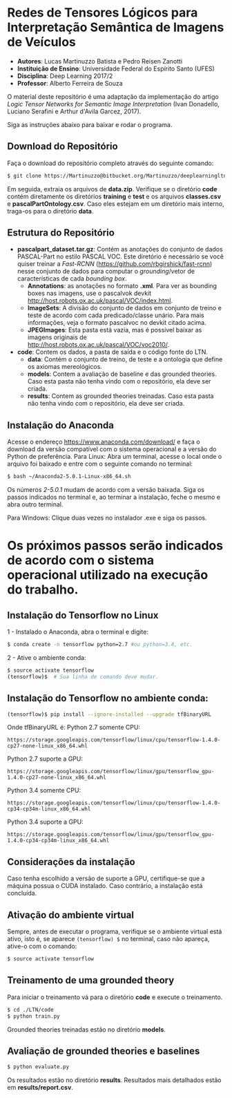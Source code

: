 # Redes de Tensores Lógicos para Interpretação Semântica de Imagens de Veículos
 - **Autores**: Lucas Martinuzzo Batista e Pedro Reisen Zanotti
 - **Instituição de Ensino**: Universidade Federal do Espírito Santo (UFES)
 - **Disciplina**: Deep Learning 2017/2
 - **Professor**: Alberto Ferreira de Souza
 
 O material deste repositório é uma adaptação da implementação do artigo *Logic Tensor Networks for Semantic Image Interpretation* (Ivan Donadello, Luciano Serafini e Arthur d'Avila Garcez, 2017).
 
 Siga as instruções abaixo para baixar e rodar o programa.

## Download do Repositório
 Faça o download do repositório completo através do seguinte comando:
```sh
$ git clone https://Martinuzzo@bitbucket.org/Martinuzzo/deeplearningltn.git
```
 Em seguida, extraia os arquivos de **data.zip**. Verifique se o diretório **code** contém diretamente os diretórios **training** e **test** e os arquivos **classes.csv** e **pascalPartOntology.csv**. Caso eles estejam em um diretório mais interno, traga-os para o diretório **data**.

## Estrutura do Repositório
- **pascalpart_dataset.tar.gz**: Contém as anotações do conjunto de dados PASCAL-Part no estilo PASCAL VOC. Este diretório é necessário se você quiser treinar a *Fast-RCNN* (https://github.com/rbgirshick/fast-rcnn) nesse conjunto de dados para computar o *grounding*/vetor de características de cada *bounding box*.
    - **Annotations**: as anotações no formato **.xml**. Para ver as bounding boxes nas imagens, use o pascalvok devkit  http://host.robots.ox.ac.uk/pascal/VOC/index.html.
    - **ImageSets**: A divisão do conjunto de dados em conjunto de treino e teste de acordo com cada predicado/classe unário. Para mais informações, veja o formato pascalvoc no devkit citado acima.
    - **JPEGImages**: Esta pasta está vazia, mas é possível baixar as imagens originais de http://host.robots.ox.ac.uk/pascal/VOC/voc2010/.
- **code**: Contem os dados, a pasta de saída e o código fonte do LTN.
    - **data**: Contém o conjunto de treino, de teste e a ontologia que define os axiomas mereológicos.
    - **models**: Contem a avaliação de baseline e das grounded theories. Caso esta pasta não tenha vindo com o repositório, ela deve ser criada.
    - **results**: Contem as grounded theories treinadas. Caso esta pasta não tenha vindo com o repositório, ela deve ser criada.

## Instalação do Anaconda
Acesse o endereço https://www.anaconda.com/download/ e faça o download da versão compatível com o sistema operacional e a versão do Python de preferência.
Para Linux:
Abra um terminal, acesse o local onde o arquivo foi baixado e entre com o seguinte comando no terminal:
```sh
$ bash ~/Anaconda2-5.0.1-Linux-x86_64.sh
```
Os números *2-5.0.1* mudam de acordo com a versão baixada.
Siga os passos indicados no terminal e, ao terminar a instalação, feche o mesmo e abra outro terminal.

Para Windows:
Clique duas vezes no instalador .exe e siga os passos.

# Os próximos passos serão indicados de acordo com o sistema operacional utilizado na execução do trabalho.

## Instalação do Tensorflow no Linux
1 - Instalado o Anaconda, abra o terminal e digite:
```sh
$ conda create -n tensorflow python=2.7 #ou python=3.4, etc.
```
2 - Ative o ambiente conda:
```sh
$ source activate tensorflow
(tensorflow)$  # Sua linha de comando deve mudar.
```
## Instalação do Tensorflow no ambiente conda:
```sh
(tensorflow)$ pip install --ignore-installed --upgrade tfBinaryURL
```
Onde tfBinaryURL é:
Python 2.7 somente CPU:
```
https://storage.googleapis.com/tensorflow/linux/cpu/tensorflow-1.4.0-cp27-none-linux_x86_64.whl
```
Python 2.7 suporte a GPU:
```
https://storage.googleapis.com/tensorflow/linux/gpu/tensorflow_gpu-1.4.0-cp27-none-linux_x86_64.whl
```
Python 3.4 somente CPU:
```
https://storage.googleapis.com/tensorflow/linux/cpu/tensorflow-1.4.0-cp34-cp34m-linux_x86_64.whl
```
Python 3.4 suporte a GPU:
```
https://storage.googleapis.com/tensorflow/linux/gpu/tensorflow_gpu-1.4.0-cp34-cp34m-linux_x86_64.whl
```

## Considerações da instalação
Caso tenha escolhido a versão de suporte a GPU, certifique-se que a máquina possua o CUDA instalado. Caso contrário, a instalação está concluída.

## Ativação do ambiente virtual
Sempre, antes de executar o programa, verifique se o ambiente virtual está ativo, isto é, se aparece `(tensorflow) $` no terminal, caso não apareça, ative-o com o comando:

```sh
$ source activate tensorflow
```
## Treinamento de uma grounded theory
Para iniciar o treinamento vá para o diretório **code** e execute o treinamento.
```sh
$ cd ./LTN/code
$ python train.py
```
Grounded theories treinadas estão no diretório **models**.

## Avaliação de grounded theories e baselines
```sh
$ python evaluate.py
```
Os resultados estão no diretório **results**.
Resultados mais detalhados estão em **results/report.csv**.
